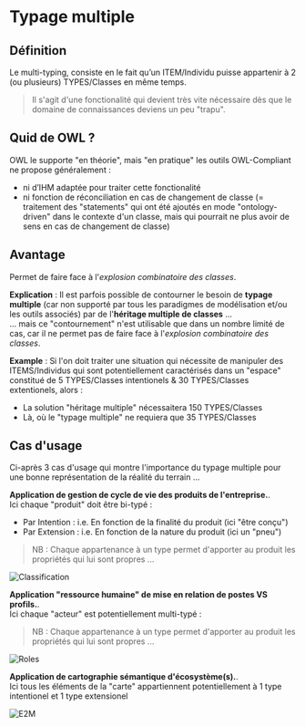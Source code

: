 Typage multiple
==

Définition
-
Le multi-typing, consiste en le fait qu’un ITEM/Individu puisse appartenir à 2 (ou plusieurs) TYPES/Classes en même temps.     
> Il s'agit d'une fonctionalité qui devient très vite nécessaire dès que le domaine de connaissances deviens un peu "trapu".

Quid de OWL ?
-
OWL le supporte "en théorie", mais "en pratique" les outils OWL-Compliant ne propose généralement : 
   - ni d’IHM adaptée pour traiter cette fonctionalité
   - ni fonction de réconciliation en cas de changement de classe (= traitement des "statements" qui ont été ajoutés en mode "ontology-driven" dans le contexte d'un classe, mais qui pourrait ne plus avoir de sens en cas de changement de classe)

Avantage
-
Permet de faire face à l'_explosion combinatoire des classes_.

__Explication__ : 
Il est parfois possible de contourner le besoin de __typage multiple__ (car non supporté par tous les paradigmes de modélisation et/ou les outils associés) par de l'__héritage multiple de classes__ ...    
... mais ce "contournement" n'est utilisable que dans un nombre limité de cas, car il ne permet pas de faire face à l'_explosion combinatoire des classes_.

__Example__ :
Si l'on doit traiter une situation qui nécessite de manipuler des ITEMS/Individus qui sont potentiellement caractérisés dans un "espace" constitué de 5 TYPES/Classes intentionels & 30 TYPES/Classes extentionels, alors :
* La solution "héritage multiple" nécessaitera 150 TYPES/Classes
* Là, où le "typage multiple" ne requiera que 35 TYPES/Classes

Cas d'usage
-
Ci-après 3 cas d'usage qui montre l'importance du typage multiple pour une bonne représentation de la réalité du terrain ...  

__Application de gestion de cycle de vie des produits de l'entreprise.__.      
Ici chaque "produit" doit être bi-typé :
* Par Intention : i.e. En fonction de la finalité du produit (ici "être conçu")
* Par Extension : i.e. En fonction de la nature du produit (ici un "pneu")
> NB : Chaque appartenance à un type permet d'apporter au produit les propriétés qui lui sont propres ...

![Classification](https://github.com/iPlumb3r/KeQuarks/blob/master/images/Multi-Typing_Classification.png)


__Application "ressource humaine" de mise en relation de postes VS profils.__.  
Ici chaque "acteur" est potentiellement multi-typé :
> NB : Chaque appartenance à un type permet d'apporter au produit les propriétés qui lui sont propres ...

![Roles](https://github.com/iPlumb3r/KeQuarks/blob/master/images/Multi-Typing_Roles.png)

__Application de cartographie sémantique d'écosystème(s).__.  
Ici tous les éléments de la "carte" appartiennent potentiellement à 1 type intentionel et 1 type extensionel

![E2M](https://github.com/iPlumb3r/KeQuarks/blob/master/images/Multi-Typing_EcosystemMapping.png)

